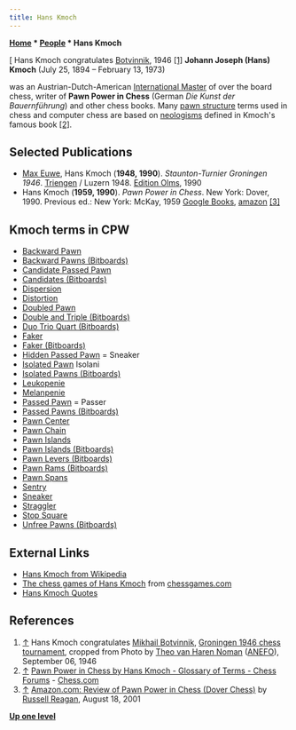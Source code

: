 ```yaml
---
title: Hans Kmoch
---
```

**[Home](Home "Home") * [People](People "People") * Hans Kmoch**

\[ Hans Kmoch congratulates [Botvinnik](Mikhail_Botvinnik "Mikhail Botvinnik"), 1946 <a id="cite-note-1" href="#cite-ref-1">[1]</a>
**Johann Joseph (Hans) Kmoch** (July 25, 1894 – February 13, 1973)

was an Austrian-Dutch-American [International Master](https://en.wikipedia.org/wiki/FIDE_titles#International_Master_.28IM.29) of over the board chess, writer of **Pawn Power in Chess** (German *Die Kunst der Bauernführung*) and other chess books. Many [pawn structure](Pawn_Structure "Pawn Structure") terms used in chess and computer chess are based on [neologisms](https://en.wikipedia.org/wiki/Neologism) defined in Kmoch's famous book <a id="cite-note-2" href="#cite-ref-2">[2]</a>.

## Selected Publications

- [Max Euwe](Max_Euwe "Max Euwe"), Hans Kmoch (**1948, 1990**). *Staunton-Turnier Groningen 1946*. [Triengen](https://en.wikipedia.org/wiki/Triengen) / Luzern 1948. [Edition Olms](https://de.wikipedia.org/wiki/Edition_Olms), 1990
- Hans Kmoch (**1959, 1990**). *Pawn Power in Chess*. New York: Dover, 1990. Previous ed.: New York: McKay, 1959 [Google Books](https://books.google.de/books?id=FT7hpAiec3EC&dq=Pawn+Power+in+Chess&pg=PP1&ots=q_yCx72Ms_&sig=sKrQzXouaweUYbwCjfTcaplUF4U&hl=de&sa=X&oi=book_result&ct=result&redir_esc=y#PPA1,M1), [amazon](https://www.amazon.com/Pawn-Power-Chess-Hans-Kmoch/dp/0486264866) <a id="cite-note-3" href="#cite-ref-3">[3]</a>

## Kmoch terms in CPW

- [Backward Pawn](Backward_Pawn "Backward Pawn")
- [Backward Pawns (Bitboards)](</Backward_Pawns_(Bitboards)> "Backward Pawns (Bitboards)")
- [Candidate Passed Pawn](Candidate_Passed_Pawn "Candidate Passed Pawn")
- [Candidates (Bitboards)](</Candidates_(Bitboards)> "Candidates (Bitboards)")
- [Dispersion](Dispersion_and_Distortion#Dispersion "Dispersion and Distortion")
- [Distortion](Dispersion_and_Distortion#Distortion "Dispersion and Distortion")
- [Doubled Pawn](Doubled_Pawn "Doubled Pawn")
- [Double and Triple (Bitboards)](</Double_and_Triple_(Bitboards)> "Double and Triple (Bitboards)")
- [Duo Trio Quart (Bitboards)](</Duo_Trio_Quart_(Bitboards)> "Duo Trio Quart (Bitboards)")
- [Faker](Faker "Faker")
- [Faker (Bitboards)](</Candidates_(Bitboards)#Faker> "Candidates (Bitboards)")
- [Hidden Passed Pawn](Hidden_Passed_Pawn "Hidden Passed Pawn") = Sneaker
- [Isolated Pawn](Isolated_Pawn "Isolated Pawn") Isolani
- [Isolated Pawns (Bitboards)](</Isolated_Pawns_(Bitboards)> "Isolated Pawns (Bitboards)")
- [Leukopenie](Color_Weakness "Color Weakness")
- [Melanpenie](Color_Weakness "Color Weakness")
- [Passed Pawn](Passed_Pawn "Passed Pawn") = Passer
- [Passed Pawns (Bitboards)](</Passed_Pawns_(Bitboards)> "Passed Pawns (Bitboards)")
- [Pawn Center](Pawn_Center "Pawn Center")
- [Pawn Chain](Pawn_Chain "Pawn Chain")
- [Pawn Islands](Pawn_Islands "Pawn Islands")
- [Pawn Islands (Bitboards)](</Pawn_Islands_(Bitboards)> "Pawn Islands (Bitboards)")
- [Pawn Levers (Bitboards)](</Pawn_Levers_(Bitboards)> "Pawn Levers (Bitboards)")
- [Pawn Rams (Bitboards)](</Pawn_Rams_(Bitboards)> "Pawn Rams (Bitboards)")
- [Pawn Spans](Pawn_Spans "Pawn Spans")
- [Sentry](Sentry "Sentry")
- [Sneaker](</Candidates_(Bitboards)#Sneaker> "Candidates (Bitboards)")
- [Straggler](</Backward_Pawns_(Bitboards)#Straggler> "Backward Pawns (Bitboards)")
- [Stop Square](Stop_Square "Stop Square")
- [Unfree Pawns (Bitboards)](</Unfree_Pawns_(Bitboards)> "Unfree Pawns (Bitboards)")

## External Links

- [Hans Kmoch from Wikipedia](https://en.wikipedia.org/wiki/Hans_Kmoch)
- [The chess games of Hans Kmoch](http://www.chessgames.com/perl/chessplayer?pid=11145) from [chessgames.com](http://www.chessgames.com/index.html)
- [Hans Kmoch Quotes](https://www.azquotes.com/author/31508-Hans_Kmoch)

## References

1. <a id="cite-ref-1" href="#cite-note-1">↑</a> Hans Kmoch congratulates [Mikhail Botvinnik](Mikhail_Botvinnik "Mikhail Botvinnik"), [Groningen 1946 chess tournament](https://en.wikipedia.org/wiki/Groningen_1946_chess_tournament), cropped from Photo by [Theo van Haren Noman](https://nl.wikipedia.org/wiki/Theo_van_Haren_Noman) ([ANEFO](https://en.wikipedia.org/wiki/Anefo)), September 06, 1946
1. <a id="cite-ref-2" href="#cite-note-2">↑</a> [Pawn Power in Chess by Hans Kmoch - Glossary of Terms - Chess Forums](https://www.chess.com/forum/view/chess-equipment/pawn-power-in-chess-by-hans-kmoch-glossary-of-terms) - [Chess.com](index.php?title=Chess.com&action=edit&redlink=1 "Chess.com (page does not exist)")
1. <a id="cite-ref-3" href="#cite-note-3">↑</a> [Amazon.com: Review of Pawn Power in Chess (Dover Chess)](https://www.amazon.com/review/R3Q8OCBBE3J98S) by [Russell Reagan](Russell_Reagan "Russell Reagan"), August 18, 2001

**[Up one level](People "People")**

